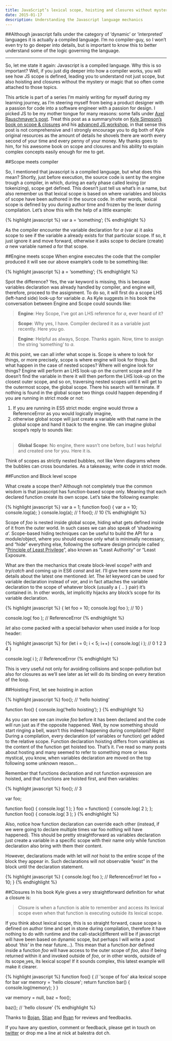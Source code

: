 ```yaml
---
title: JavaScript’s lexical scope, hoisting and closures without mystery
date: 2015-01-17
description: Understanding the Javascript language mechanics
---
```


##Although javascript falls under the category of ‘dynamic’ or ‘interpreted’ languages it is actually a compiled language. I’m no compiler-guy, so I won’t even try to go deeper into details, but is important to know this to better understand some of the logic governing the language.

***

So, let me state it again: Javascript is a compiled language. Why this is so important? Well, if you just dig deeper into how a compiler works, you will see how JS scope is defined, leading you to understand not just scope, but also hoisting and closures without the mystery or magic that so often come attached to those topics.

This article is part of a series I’m mainly writing for myself during my learning journey, as I’m steering myself from being a product designer with a passion for code into a software engineer with a passion for design. I picked JS to be my mother tongue for many reasons: some falls under [Axel Rauschmayer’s post](http://www.2ality.com/2014/07/javascript-survival-guide.html).
Treat this post as a summary/note on [Kyle Simpson’s](https://twitter.com/getify) [book on scope & closures](http://shop.oreilly.com/product/0636920026327.do) and his [advanced JS workshop](https://frontendmasters.com/courses/advanced-javascript/), in that sense this post is not comprehensive and I strongly encourage you to dig both of Kyle original resources as the amount of details he shovels there are worth every second of your time and every penny of your money. My thanks goes to him, for his awesome book on scope and closures and his ability to explain complex concepts easily enough for me to get.

##Scope meets compiler

So, I mentioned that javascript is a compiled language, but what does this mean? Shortly, just before execution, the source code is sent by the engine trough a compiler, in which, during an early phase called lexing (or tokenizing), scope get defined. This doesn’t just tell us what’s in a name, but also remember us that lexical scope is based on where variables and blocks of scope have been authored in the source code. In other words, lexical scope is defined by you during author time and frozen by the lexer during compilation. Let’s show this with the help of a little example:

{% highlight javascript %}
var a = ‘something’;
{% endhighlight %}

As the compiler encounter the variable declaration for *a* (var a) it asks scope to see if the variable a already exists for that particular scope. If so, it just ignore it and move forward, otherwise it asks scope to declare (create) *a* new variable named *a* for that scope.

##Engine meets scope
When engine executes the code that the compiler produced it will see our above example’s code to be something like:

{% highlight javascript %}
a = ‘something’;
{% endhighlight %}

Spot the difference? Yes, the var keyword is missing, this is because variables declaration was already handled by compiler, and engine will, therefore, proceed to the assignment. To do so, it will first do a scope LHS (left-hand side) look-up for variable *a*. As Kyle suggests in his book the conversation between Engine and Scope could sounds like:


> **Engine**: Hey Scope, I’ve got an LHS reference for *a*, ever heard of it?

> **Scope**: Why yes, I have. Compiler declared it as a variable just recently. Here you go.

> **Engine**: Helpful as always, Scope. Thanks again. Now, time to assign the string ‘something’ to *a*.


At this point, we can all infer what scope is. Scope is where to look for things, or more precisely, scope is where engine will look for things. But what happen in the case of nested scopes? Where will engine look for things? Engine will perform an LHS look-up on the current scope and if he doesn’t find the variable in there it will then perform the LHS look-up on the closest outer scope, and so on, traversing nested scopes until it will get to the outermost scope, the global scope. There his search will terminate. If nothing is found in the global scope two things could happen depending if you are running in strict mode or not:

1. If you are running in ES5 strict mode: engine would throw a ReferenceError as you would logically imagine,
2. otherwise global scope will just create a variable with that name in the global scope and hand it back to the engine. We can imagine global scope’s reply to sounds like:
<br><br>

> **Global Scope**: No engine, there wasn’t one before, but I was helpful and created one for you. Here it is.

Think of scopes as strictly nested bubbles, not like Venn diagrams where the bubbles can cross boundaries. As a takeaway, write code in strict mode.

##Function and Block level scope

What create a scope then? Although not completely true the common wisdom is that javascript has function-based scope only. Meaning that each declared function create its own scope. Let’s take the following example:

{% highlight javascript %}
var a = 1;
function foo() {
    var a = 10;
    console.log(a);
}
console.log(a); // 1
foo();          // 10
{% endhighlight %}

Scope of *foo* is nested inside global scope, hiding what gets defined inside of it from the outer world. In such cases we can also speak of ‘shadowing *a*’. Scope-based hiding techniques can be useful to build the API for a module/object, where you should expose only what is minimally necessary, and “hide” everything else, following the software design principle called “[Principle of Least Privilege](http://en.wikipedia.org/wiki/Principle_of_least_privilege)”, also known as “Least Authority” or “Least Exposure.

What are then the mechanics that create block-level scope? *with* and *try/catch* and coming up in ES6 *const* and *let*. I’ll give here some more details about the latest one mentioned: *let*. The *let* keyword can be used for variable declaration instead of *var*, and in fact attaches the variable declaration to the scope of whatever block (usually a { .. } pair) it’s contained in. In other words, *let* implicitly hijacks any block’s scope for its variable declaration.

{% highlight javascript %}
{
    let foo = 10;
    console.log( foo ); // 10
}

console.log( foo ); // ReferenceError
{% endhighlight %}

*let* also come packed with a special behavior when used inside a for loop header:

{% highlight javascript %}
for (let i = 0; i < 5; i++) {
    console.log( i ); // 0 1 2 3 4
}

console.log( i ); // ReferenceError
{% endhighlight %}

This is very useful not only for avoiding collisions and scope-pollution but also for closures as we’ll see later as *let* will do its binding on every iteration of the loop.

##Hoisting
First, let see hoisting in action

{% highlight javascript %}
foo(); // ‘hello hoisting’

function foo() {
    console.log(‘hello hoisting’);
}
{% endhighlight %}

As you can see we can invoke *foo* before it has been declared and the code will run just as if the opposite happened. Well, by now something should start ringing a bell, wasn’t this indeed happening during compilation? Right! During a compilation, every declaration (of variables or function) get added to the relative scope. Function declaration hoisting differs from variables as the content of the function get hoisted too. That’s it. I’ve read so many posts about hosting and many seemed to refer to something more or less mystical, you know, when variables declaration are moved on the top following some unknown reason…

Remember that functions declaration and not function expression are hoisted, and that functions are hoisted first, and then variables:

{% highlight javascript %}
foo(); // 3

var foo;

function foo() {
    console.log( 1 );
}
foo = function() {
    console.log( 2 );
};
function foo() {
    console.log( 3 );
}
{% endhighlight %}


Also, notice how function declaration can override each other (instead, if we were going to declare multiple times var foo nothing will have happened). This should be pretty straightforward as variables declaration just create a variable in a specific scope with their name only while function declaration also bring with them their content.

However, declarations made with let will *not* hoist to the entire scope of the block they appear in. Such declarations will not observable “exist” in the block until the declaration statement.

{% highlight javascript %}
{
   console.log( foo ); // ReferenceError!
   let foo = 10;
}
{% endhighlight %}


##Closures
In his book Kyle gives a very straightforward definition for what a closure is:

> Closure is when a function is able to remember and access its lexical scope even when that function is executing outside its lexical scope.

If you think about lexical scope, this is so straight forward, cause scope is defined on author time and set in stone during compilation, therefore it have nothing to do with runtime and the call-stack(different will be if javascript will have been based on dynamic scope, but perhaps I will write a post about *‘this’* in the near future…). This mean that a function *bar* defined inside a function *foo* will have access to the outer scope of *foo*, also if being returned within it and invoked outside of *foo*, or in other words, outside of its scope,yes, its lexical scope! If it sounds complex, this latest example will make it clearer.

{% highlight javascript %}
function foo() {  // 'scope of foo' aka lexical scope for bar
   var memory = 'hello closure';
   return function bar() {
      console.log(memory);
   }
}

var memory = null,
    baz = foo();

baz(); // 'hello closure'
{% endhighlight %}


Thanks to [Bojan](https://twitter.com/bojanpopic), [Stian](https://twitter.com/stipsan) and [Ryan](https://twitter.com/ryanvannin) for reviews and feedbacks.

If you have any question, comment or feedback, please get in touch on [twitter](http://twitter.com/nickbalestra) or drop me a line at nick at balestra dot ch.